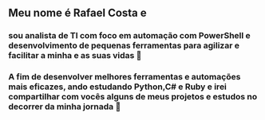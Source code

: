 ## Meu nome é Rafael Costa e
### sou analista de TI com foco em automação com PowerShell e desenvolvimento de pequenas ferramentas para agilizar e facilitar a minha e as suas vidas 🙌

### A fim de desenvolver melhores ferramentas e automações mais eficazes, ando estudando **Python**,**C#** e **Ruby** e irei compartilhar com vocês alguns de meus projetos e estudos no decorrer da minha jornada :wave:
